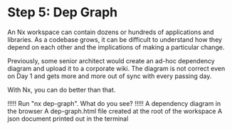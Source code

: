 # Step 5: Dep Graph

An Nx workspace can contain dozens or hundreds of applications and libraries. As a codebase grows, it can be difficult to understand how they depend on each other and the implications of making a particular change.

Previously, some senior architect would create an ad-hoc dependency diagram and upload it to a corporate wiki. The diagram is not correct even on Day 1 and gets more and more out of sync with every passing day.

With Nx, you can do better than that.

!!!!!
Run "nx dep-graph". What do you see?
!!!!!
A dependency diagram in the browser
A dep-graph.html file created at the root of the workspace
A json document printed out in the terminal
